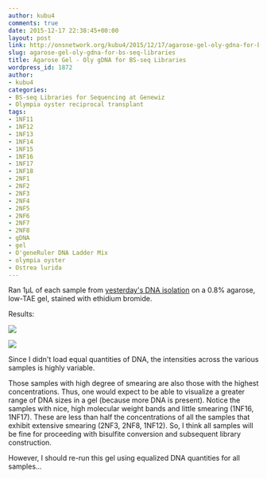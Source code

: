 ```yaml
---
author: kubu4
comments: true
date: 2015-12-17 22:38:45+00:00
layout: post
link: http://onsnetwork.org/kubu4/2015/12/17/agarose-gel-oly-gdna-for-bs-seq-libraries/
slug: agarose-gel-oly-gdna-for-bs-seq-libraries
title: Agarose Gel - Oly gDNA for BS-seq Libraries
wordpress_id: 1872
author:
- kubu4
categories:
- BS-seq Libraries for Sequencing at Genewiz
- Olympia oyster reciprocal transplant
tags:
- 1NF11
- 1NF12
- 1NF13
- 1NF14
- 1NF15
- 1NF16
- 1NF17
- 1NF18
- 2NF1
- 2NF2
- 2NF3
- 2NF4
- 2NF5
- 2NF6
- 2NF7
- 2NF8
- gDNA
- gel
- O'geneRuler DNA Ladder Mix
- olympia oyster
- Ostrea lurida
---
```


Ran 1μL of each sample from [yesterday's DNA isolation](http://onsnetwork.org/kubu4/2015/12/16/dna-isolation-oly-gdna-for-bs-seq/) on a 0.8% agarose, low-TAE gel, stained with ethidium bromide.



Results:

[![](https://raw.githubusercontent.com/sr320/LabDocs/master/protocols/Commercial_Protocols/ThermoFisher_OgeneRuler_DNA_Ladder_Mix_F100439.jpg)](https://raw.githubusercontent.com/sr320/LabDocs/master/protocols/Commercial_Protocols/ThermoFisher_OgeneRuler_DNA_Ladder_Mix_F100439.jpg)



[![](http://eagle.fish.washington.edu/Arabidopsis/20151217_gel_Oly_gDNA.jpg)](http://eagle.fish.washington.edu/Arabidopsis/20151217_gel_Oly_gDNA.jpg)



Since I didn't load equal quantities of DNA, the intensities across the various samples is highly variable.

Those samples with high degree of smearing are also those with the highest concentrations. Thus, one would expect to be able to visualize a greater range of DNA sizes in a gel (because more DNA is present). Notice the samples with nice, high molecular weight bands and little smearing (1NF16, 1NF17). These are less than half the concentrations of all the samples that exhibit extensive smearing (2NF3, 2NF8, 1NF12). So, I think all samples will be fine for proceeding with bisulfite conversion and subsequent library construction.

However, I should re-run this gel using equalized DNA quantities for all samples...


